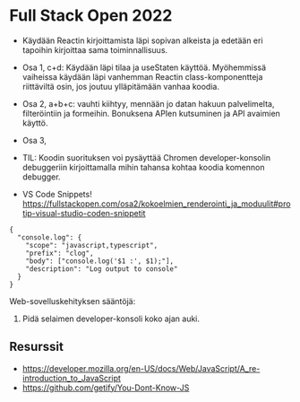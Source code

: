 # Full Stack Open 2022

- Käydään Reactin kirjoittamista läpi sopivan alkeista ja edetään eri tapoihin kirjoittaa sama toiminnallisuus.
- Osa 1, c+d: Käydään läpi tilaa ja useStaten käyttöä. Myöhemmissä vaiheissa käydään läpi vanhemman Reactin class-komponentteja riittäviltä osin, jos joutuu ylläpitämään vanhaa koodia.
- Osa 2, a+b+c: vauhti kiihtyy, mennään jo datan hakuun palvelimelta, filteröintiin ja formeihin. Bonuksena APIen kutsuminen ja API avaimien käyttö.
- Osa 3,

- TIL: Koodin suorituksen voi pysäyttää Chromen developer-konsolin debuggeriin kirjoittamalla mihin tahansa kohtaa koodia komennon debugger.

- VS Code Snippets! https://fullstackopen.com/osa2/kokoelmien_renderointi_ja_moduulit#protip-visual-studio-coden-snippetit

```
{
  "console.log": {
    "scope": "javascript,typescript",
    "prefix": "clog",
    "body": ["console.log('$1 :', $1);"],
    "description": "Log output to console"
  }
}
```

Web-sovelluskehityksen sääntöjä:

1.  Pidä selaimen developer-konsoli koko ajan auki.

## Resurssit

- https://developer.mozilla.org/en-US/docs/Web/JavaScript/A_re-introduction_to_JavaScript
- https://github.com/getify/You-Dont-Know-JS
